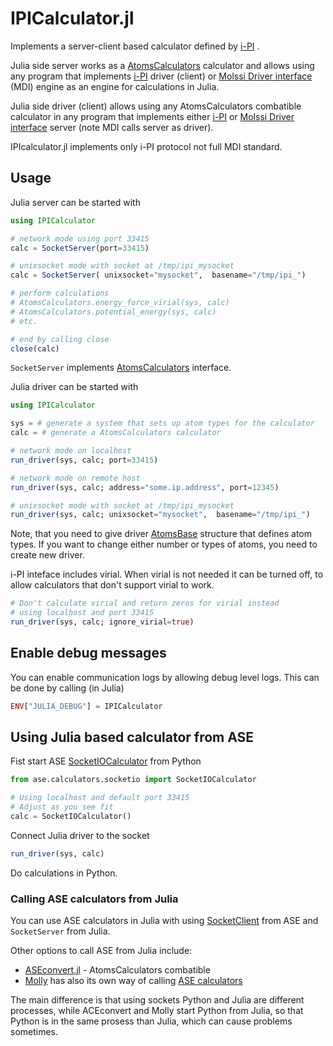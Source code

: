 # IPICalculator.jl

Implements a server-client based calculator defined by [i-PI](https://github.com/i-pi/i-pi) .

Julia side server works as a [AtomsCalculators](https://github.com/JuliaMolSim/AtomsCalculators.jl) calculator and
allows using any program that implements [i-PI](https://github.com/i-pi/i-pi)
driver (client) or [Molssi Driver interface](https://molssi.org/software/mdi-2/) (MDI) engine
as an engine for calculations in Julia.

Julia side driver (client) allows using any AtomsCalculators combatible calculator in any program that implements either [i-PI](https://github.com/i-pi/i-pi) or [Molssi Driver interface](https://molssi.org/software/mdi-2/) server (note MDI calls server as driver).

IPIcalculator.jl implements only i-PI protocol not full MDI standard.

## Usage

Julia server can be started with

```julia
using IPICalculator

# network mode using port 33415
calc = SocketServer(port=33415)

# unixsocket mode with socket at /tmp/ipi_mysocket
calc = SocketServer( unixsocket="mysocket",  basename="/tmp/ipi_")

# perform calculations
# AtomsCalculators.energy_force_virial(sys, calc)
# AtomsCalculators.potential_energy(sys, calc)
# etc.   

# end by calling close
close(calc)
```

`SocketServer` implements [AtomsCalculators](https://github.com/JuliaMolSim/AtomsCalculators.jl) interface.


Julia driver can be started with

```julia
using IPICalculator

sys = # generate a system that sets up atom types for the calculator
calc = # generate a AtomsCalculators calculator

# network mode on localhost 
run_driver(sys, calc; port=33415)

# network mode on remote host
run_driver(sys, calc; address="some.ip.address", port=12345)

# unixsocket mode with socket at /tmp/ipi_mysocket
run_driver(sys, calc; unixsocket="mysocket",  basename="/tmp/ipi_")
```

Note, that you need to give driver [AtomsBase](https://github.com/JuliaMolSim/AtomsBase.jl) structure that defines atom types.
If you want to change either number or types of atoms, you need to create new driver.

i-PI inteface includes virial. When virial is not needed it can
be turned off, to allow calculators that don't support virial to work.

```julia
# Don't calculate virial and return zeros for virial instead
# using localhost and port 33415
run_driver(sys, calc; ignore_virial=true)
```

## Enable debug messages

You can enable communication logs by allowing debug level logs.
This can be done by calling (in Julia)

```julia
ENV["JULIA_DEBUG"] = IPICalculator 
```

## Using Julia based calculator from ASE

Fist start ASE [SocketIOCalculator](https://wiki.fysik.dtu.dk/ase/ase/calculators/socketio/socketio.html#ase.calculators.socketio.SocketIOCalculator) from Python

```python
from ase.calculators.socketio import SocketIOCalculator

# Using localhost and default port 33415
# Adjust as you see fit
calc = SocketIOCalculator()
```

Connect Julia driver to the socket

```julia
run_driver(sys, calc)
```

Do calculations in Python.

### Calling ASE calculators from Julia

You can use ASE calculators in Julia with using [SocketClient](https://wiki.fysik.dtu.dk/ase/ase/calculators/socketio/socketio.html#ase.calculators.socketio.SocketClient) from ASE and `SocketServer` from Julia.

Other options to call ASE from Julia include:
- [ASEconvert.jl](https://github.com/mfherbst/ASEconvert.jl) - AtomsCalculators combatible
- [Molly](https://github.com/JuliaMolSim/Molly.jl) has also its own way of calling [ASE calculators](https://juliamolsim.github.io/Molly.jl/stable/api/#Molly.ASECalculator)

The main difference is that using sockets Python and Julia are different processes, while ACEconvert and Molly start Python from Julia, so that Python is in the same prosess than Julia, which can cause problems sometimes.
